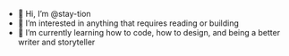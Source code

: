 - 👋 Hi, I’m @stay-tion
- 👀 I’m interested in anything that requires reading or building
- 🌱 I’m currently learning how to code, how to design, and being a better writer and storyteller


<!---
stay-tion/stay-tion is a ✨ special ✨ repository because its `README.md` (this file) appears on your GitHub profile.
You can click the Preview link to take a look at your changes.
--->

